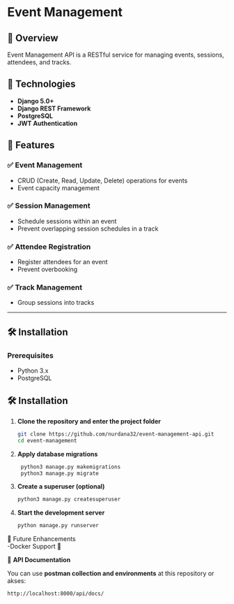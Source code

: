 # Event Management  

## 🚀 Overview  
Event Management API is a RESTful service for managing events, sessions, attendees, and tracks.  

## 🔧 Technologies  
- **Django 5.0+**  
- **Django REST Framework**  
- **PostgreSQL**  
- **JWT Authentication**  

## 📌 Features  
### ✅ Event Management  
- CRUD (Create, Read, Update, Delete) operations for events  
- Event capacity management  

### ✅ Session Management  
- Schedule sessions within an event  
- Prevent overlapping session schedules in a track  

### ✅ Attendee Registration  
- Register attendees for an event  
- Prevent overbooking  

### ✅ Track Management  
- Group sessions into tracks  

---

## 🛠 Installation  

### **Prerequisites**  
- Python 3.x  
- PostgreSQL  

## 🛠 Installation  

1. **Clone the repository and enter the project folder**  
   ```bash
   git clone https://github.com/nurdana32/event-management-api.git
   cd event-management
2. **Apply database migrations**  
   ```bash
    python3 manage.py makemigrations
    python3 manage.py migrate
   
3. **Create a superuser (optional)**  
   ```bash
   python3 manage.py createsuperuser
   
4. **Start the development server**  
   ```bash
   python manage.py runserver

🚀 Future Enhancements <br />
  -Docker Support 🐳


📖 **API Documentation**
 
 You can use **postman collection and environments** at this repository or akses:
   ```bash
  http://localhost:8000/api/docs/



